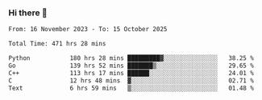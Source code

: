 ### Hi there 👋

<!--
**floyiac/floyiac** is a ✨ _special_ ✨ repository because its `README.md` (this file) appears on your GitHub profile.

Here are some ideas to get you started:

- 🔭 I’m currently working on ...
- 🌱 I’m currently learning ...
- 👯 I’m looking to collaborate on ...
- 🤔 I’m looking for help with ...
- 💬 Ask me about ...
- 📫 How to reach me: ...
- 😄 Pronouns: ...
- ⚡ Fun fact: ...
-->

<!--START_SECTION:waka-->

```txt
From: 16 November 2023 - To: 15 October 2025

Total Time: 471 hrs 28 mins

Python           180 hrs 28 mins █████████▓░░░░░░░░░░░░░░░   38.25 %
Go               139 hrs 52 mins ███████▒░░░░░░░░░░░░░░░░░   29.65 %
C++              113 hrs 17 mins ██████░░░░░░░░░░░░░░░░░░░   24.01 %
C                12 hrs 48 mins  ▓░░░░░░░░░░░░░░░░░░░░░░░░   02.71 %
Text             6 hrs 59 mins   ▒░░░░░░░░░░░░░░░░░░░░░░░░   01.48 %
```

<!--END_SECTION:waka-->
